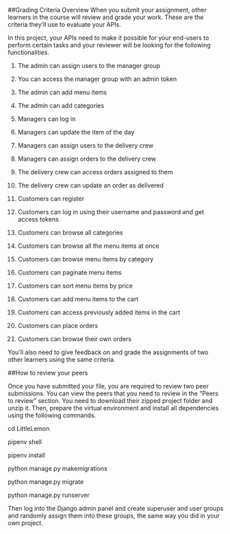 ##Grading Criteria Overview
When you submit your assignment, other learners in the course will review and grade your work. These are the criteria they’ll use to evaluate your APIs.

In this project, your APIs need to make it possible for your end-users to perform certain tasks and your reviewer will be looking for the following functionalities.

1. The admin can assign users to the manager group

2. You can access the manager group with an admin token

3. The admin can add menu items

4. The admin can add categories

5. Managers can log in

6. Managers can update the item of the day

7. Managers can assign users to the delivery crew

8. Managers can assign orders to the delivery crew

9. The delivery crew can access orders assigned to them

10. The delivery crew can update an order as delivered

11. Customers can register

12. Customers can log in using their username and password and get access tokens

13. Customers can browse all categories

14. Customers can browse all the menu items at once

15. Customers can browse menu items by category

16. Customers can paginate menu items

17. Customers can sort menu items by price

18. Customers can add menu items to the cart

19. Customers can access previously added items in the cart

20. Customers can place orders

21. Customers can browse their own orders

You'll also need to give feedback on and grade the assignments of two other learners using the same criteria.

##How to review your peers

Once you have submitted your file, you are required to review two peer submissions. You can view the peers that you need to review in the “Peers to review” section. You need to download their zipped project folder and unzip it. Then, prepare the virtual environment and install all dependencies using the following commands.

cd LittleLemon

pipenv shell

pipenv install

python manage.py makemigrations

python manage.py migrate

python manage.py runserver

Then log into the Django admin panel and create superuser and user groups and randomly assign them into these groups, the same way you did in your own project.
